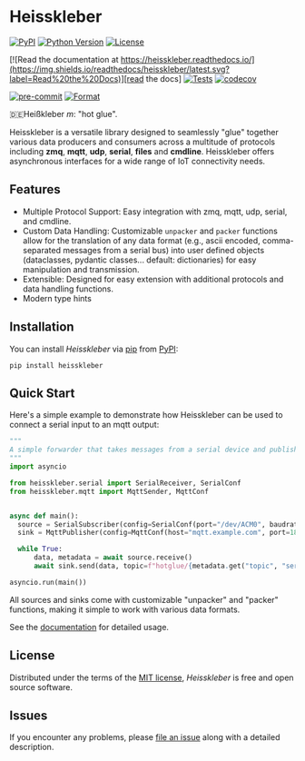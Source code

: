 # Heisskleber

[![PyPI](https://img.shields.io/pypi/v/heisskleber.svg)][pypi status]
[![Python Version](https://img.shields.io/python/required-version-toml?tomlFilePath=https%3A%2F%2Fraw.githubusercontent.com%2Fflucto-gmbh%2Fheisskleber%2Frefs%2Fheads%2Fmain%2Fpyproject.toml)][pypi status]
[![License](https://img.shields.io/github/license/flucto-gmbh/heisskleber)][license]

[![Read the documentation at https://heisskleber.readthedocs.io/](https://img.shields.io/readthedocs/heisskleber/latest.svg?label=Read%20the%20Docs)][read the docs]
[![Tests](https://github.com/flucto-gmbh/heisskleber/workflows/Tests/badge.svg)][tests]
[![codecov](https://codecov.io/gh/flucto-gmbh/heisskleber/graph/badge.svg?token=U5TH74MOLO)](https://codecov.io/gh/flucto-gmbh/heisskleber)

[![pre-commit](https://img.shields.io/badge/pre--commit-enabled-brightgreen?logo=pre-commit&logoColor=white)][pre-commit]
[![Format](https://img.shields.io/badge/code%20style-ruff-purple.svg)][ruff]

[pypi status]: https://pypi.org/project/heisskleber/
[read the docs]: https://heisskleber.readthedocs.io/
[tests]: https://github.com/flucto-gmbh/heisskleber/actions?workflow=Tests
[pre-commit]: https://github.com/pre-commit/pre-commit
[ruff]: https://astral.sh/ruff

🇩🇪Heißkleber _m_: "hot glue".

Heisskleber is a versatile library designed to seamlessly "glue" together various
data producers and consumers across a multitude of protocols
including **zmq**, **mqtt**, **udp**, **serial**, **files** and **cmdline**.
Heisskleber offers asynchronous interfaces for a wide range of IoT connectivity needs.

## Features

- Multiple Protocol Support: Easy integration with zmq, mqtt, udp, serial, and cmdline.
- Custom Data Handling: Customizable `unpacker` and `packer` functions allow for the translation of any data format
(e.g., ascii encoded, comma-separated messages from a serial bus) into user defined objects (dataclasses, pydantic classes... default: dictionaries)
for easy manipulation and transmission.
- Extensible: Designed for easy extension with additional protocols and data handling functions.
- Modern type hints

## Installation

You can install _Heisskleber_ via [pip] from [PyPI]:

```console
pip install heisskleber
```

## Quick Start

Here's a simple example to demonstrate how Heisskleber can be used to connect a serial input to an mqtt output:

```python
"""
A simple forwarder that takes messages from a serial device and publishes them via MQTT.
"""
import asyncio

from heisskleber.serial import SerialReceiver, SerialConf
from heisskleber.mqtt import MqttSender, MqttConf


async def main():
  source = SerialSubscriber(config=SerialConf(port="/dev/ACM0", baudrate=9600))
  sink = MqttPublisher(config=MqttConf(host="mqtt.example.com", port=1883, user="", password=""))

  while True:
      data, metadata = await source.receive()
      await sink.send(data, topic=f"hotglue/{metadata.get("topic", "serial")}")

asyncio.run(main())
```

All sources and sinks come with customizable "unpacker" and "packer" functions, making it simple to work with various data formats.

See the [documentation][read the docs] for detailed usage.

## License

Distributed under the terms of the [MIT license][license],
_Heisskleber_ is free and open source software.

## Issues

If you encounter any problems,
please [file an issue] along with a detailed description.

[pip]: https://pip.pypa.io/
[file an issue]: https://github.com/flucto-gmbh/heisskleber/issues
[pypi]: https://pypi.org/
<!-- github-only -->

[license]: https://github.com/flucto-gmbh/heisskleber/blob/main/LICENSE
